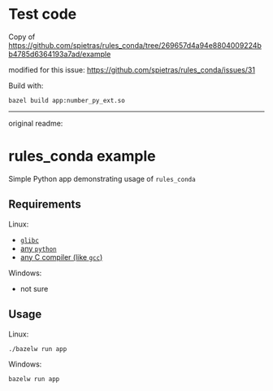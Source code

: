 # Test code

Copy of https://github.com/spietras/rules_conda/tree/269657d4a94e8804009224bb4785d6364193a7ad/example

modified for this issue: https://github.com/spietras/rules_conda/issues/31

Build with:

```
bazel build app:number_py_ext.so
```


-----------

original readme:

# rules_conda example

Simple Python app demonstrating usage of `rules_conda`

## Requirements

Linux:

- [`glibc`](https://stackoverflow.com/a/47191900/12861599)
- [any `python`](https://github.com/bazelbuild/bazel/issues/544#issuecomment-495307020)
- [any C compiler (like `gcc`)](https://github.com/bazelbuild/bazel/issues/8751)

Windows:

- not sure

## Usage

Linux:

```sh
./bazelw run app
```

Windows:

```cmd
bazelw run app
```
